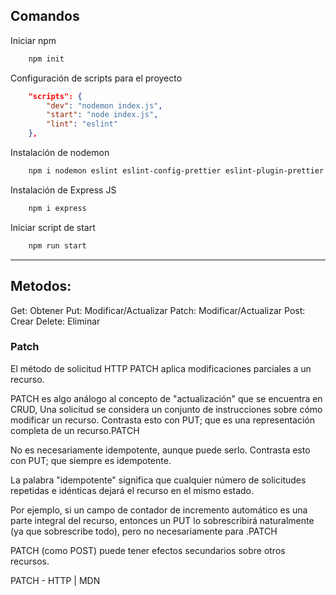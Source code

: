 ## Comandos

Iniciar npm

```sh
    npm init
```

Configuración de scripts para el proyecto

```json
    "scripts": {
        "dev": "nodemon index.js",
        "start": "node index.js",
        "lint": "eslint"
    },
```

Instalación de nodemon

```sh
    npm i nodemon eslint eslint-config-prettier eslint-plugin-prettier prettier -D
```

Instalación de Express JS
```sh
    npm i express
```

Iniciar script de start

```sh
    npm run start
```

---

## Metodos:

Get: Obtener
Put: Modificar/Actualizar
Patch: Modificar/Actualizar
Post: Crear
Delete: Eliminar

### Patch

El método de solicitud HTTP PATCH aplica modificaciones parciales a un recurso.

PATCH es algo análogo al concepto de "actualización" que se encuentra en CRUD, Una solicitud se considera un conjunto de instrucciones sobre cómo modificar un recurso. Contrasta esto con PUT; que es una representación completa de un recurso.PATCH

No es necesariamente idempotente, aunque puede serlo. Contrasta esto con PUT; que siempre es idempotente.

La palabra "idempotente" significa que cualquier número de solicitudes repetidas e idénticas dejará el recurso en el mismo estado.

Por ejemplo, si un campo de contador de incremento automático es una parte integral del recurso, entonces un PUT lo sobrescribirá naturalmente (ya que sobrescribe todo), pero no necesariamente para .PATCH

PATCH (como POST) puede tener efectos secundarios sobre otros recursos.

PATCH - HTTP | MDN
